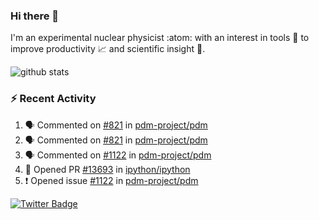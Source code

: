 ### Hi there 👋 

I'm an experimental nuclear physicist :atom: with an interest in tools :wrench: to improve productivity :chart_with_upwards_trend: and scientific insight :telescope:.

![github stats](https://github-readme-stats.vercel.app/api?username=agoose77&show_icons=true&hide_rank=true&hide_title=true&bg_color=30,e76445,904e95&text_color=efe3ec&icon_color=efe3ec)
<!--
**agoose77/agoose77** is a ✨ _special_ ✨ repository because its `README.md` (this file) appears on your GitHub profile.

Here are some ideas to get you started:

- 🔭 I’m currently working on ...
- 🌱 I’m currently learning ...
- 👯 I’m looking to collaborate on ...
- 🤔 I’m looking for help with ...
- 💬 Ask me about ...
- 📫 How to reach me: ...
- 😄 Pronouns: ...
- ⚡ Fun fact: ...
-->

### :zap: Recent Activity
<!--START_SECTION:activity-->
1. 🗣 Commented on [#821](https://github.com/pdm-project/pdm/issues/821) in [pdm-project/pdm](https://github.com/pdm-project/pdm)
2. 🗣 Commented on [#821](https://github.com/pdm-project/pdm/issues/821) in [pdm-project/pdm](https://github.com/pdm-project/pdm)
3. 🗣 Commented on [#1122](https://github.com/pdm-project/pdm/issues/1122) in [pdm-project/pdm](https://github.com/pdm-project/pdm)
4. 💪 Opened PR [#13693](https://github.com/ipython/ipython/pull/13693) in [ipython/ipython](https://github.com/ipython/ipython)
5. ❗️ Opened issue [#1122](https://github.com/pdm-project/pdm/issues/1122) in [pdm-project/pdm](https://github.com/pdm-project/pdm)
<!--END_SECTION:activity-->


[![Twitter Badge](https://img.shields.io/twitter/follow/agoose77?style=flat-square&logo=Twitter&logoColor=white&color=cornflowerblue)](https://twitter.com/agoose77)
